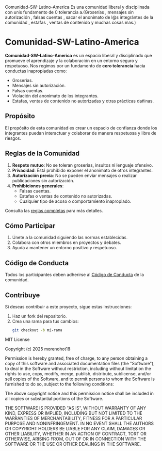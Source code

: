  Comunidad-SW-Latino-America
Es una comunidad liberal y disciplinada con unis fundamento de 0 tolerancia a.(Groserías , mensajes sin autorización , falsas cuentas , sacar el anonimato de l@s integrántes de la comunidad , estafas , ventas de contenido y muchas cosas mas.)
# Comunidad-SW-Latino-America

**Comunidad-SW-Latino-America** es un espacio liberal y disciplinado que promueve el aprendizaje y la colaboración en un entorno seguro y respetuoso. Nos regimos por un fundamento de **cero tolerancia** hacia conductas inapropiadas como:
- Groserías.
- Mensajes sin autorización.
- Falsas cuentas.
- Violación del anonimato de los integrantes.
- Estafas, ventas de contenido no autorizadas y otras prácticas dañinas.

## Propósito
El propósito de esta comunidad es crear un espacio de confianza donde los integrantes puedan interactuar y colaborar de manera respetuosa y libre de riesgos.

## Reglas de la Comunidad
1. **Respeto mutuo**: No se toleran groserías, insultos ni lenguaje ofensivo.
2. **Privacidad**: Está prohibido exponer el anonimato de otros integrantes.
3. **Autorización previa**: No se pueden enviar mensajes o realizar publicaciones sin autorización.
4. **Prohibiciones generales**:
   - Falsas cuentas.
   - Estafas o ventas de contenido no autorizadas.
   - Cualquier tipo de acoso o comportamiento inapropiado.

Consulta las [reglas completas](RULES.md) para más detalles.

## Cómo Participar
1. Únete a la comunidad siguiendo las normas establecidas.
2. Colabora con otros miembros en proyectos y debates.
3. Ayuda a mantener un entorno positivo y respetuoso.

## Código de Conducta
Todos los participantes deben adherirse al [Código de Conducta](CODE_OF_CONDUCT.md) de la comunidad.

## Contribuye
Si deseas contribuir a este proyecto, sigue estas instrucciones:
1. Haz un fork del repositorio.
2. Crea una rama para tus cambios:
   ```bash
   git checkout -b mi-rama
 MIT License

Copyright (c) 2025 morenohot18

Permission is hereby granted, free of charge, to any person obtaining a copy
of this software and associated documentation files (the "Software"), to deal
in the Software without restriction, including without limitation the rights
to use, copy, modify, merge, publish, distribute, sublicense, and/or sell
copies of the Software, and to permit persons to whom the Software is
furnished to do so, subject to the following conditions:

The above copyright notice and this permission notice shall be included in all
copies or substantial portions of the Software.

THE SOFTWARE IS PROVIDED "AS IS", WITHOUT WARRANTY OF ANY KIND, EXPRESS OR
IMPLIED, INCLUDING BUT NOT LIMITED TO THE WARRANTIES OF MERCHANTABILITY,
FITNESS FOR A PARTICULAR PURPOSE AND NONINFRINGEMENT. IN NO EVENT SHALL THE
AUTHORS OR COPYRIGHT HOLDERS BE LIABLE FOR ANY CLAIM, DAMAGES OR OTHER
LIABILITY, WHETHER IN AN ACTION OF CONTRACT, TORT OR OTHERWISE, ARISING FROM,
OUT OF OR IN CONNECTION WITH THE SOFTWARE OR THE USE OR OTHER DEALINGS IN THE
SOFTWARE.
